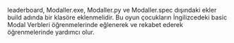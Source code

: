 leaderboard, Modaller.exe, Modaller.py ve Modaller.spec dışındaki ekler build adında bir klasöre eklenmelidir.
Bu oyun çocukların İngilizcedeki basic Modal Verbleri öğrenmelerinde eğlenerek ve rekabet ederek öğrenmelerinde yardımcı olur.
